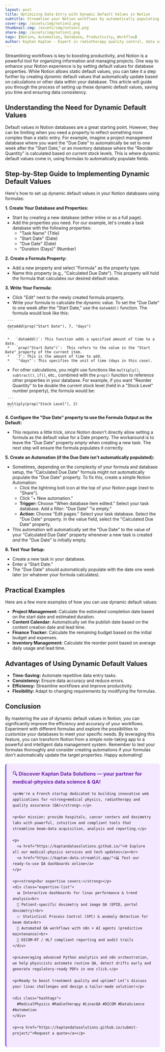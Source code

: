 ```yaml
---
layout: post
title: Optimizing Data Entry with Dynamic Default Values in Notion
subtitle: Streamline your Notion workflows by automatically populating database fields with calculated default values.
cover-img: /assets/img/notion2.png
thumbnail-img: /assets/img/notion1.png
share-img: /assets/img/notion1.png
tags: [Notion, Automation, Database, Productivity, Workflow]
author: Kayhan Kaptan - Expert in radiotherapy quality control, data science and automation
---
```


Streamlining workflows is key to boosting productivity, and Notion is a powerful tool for organizing information and managing projects. One way to enhance your Notion experience is by setting default values for database properties. While Notion allows static default values, you can take it a step further by creating *dynamic* default values that automatically update based on calculations or other data within your database. This article will guide you through the process of setting up these dynamic default values, saving you time and ensuring data consistency.

## Understanding the Need for Dynamic Default Values

Default values in Notion databases are a great starting point. However, they can be limiting when you need a property to reflect something more complex than a static entry.  For example, imagine a project management database where you want the "Due Date" to automatically be set to one week after the "Start Date," or an inventory database where the "Reorder Quantity" is calculated based on current stock levels. This is where dynamic default values come in, using formulas to automatically populate fields.

## Step-by-Step Guide to Implementing Dynamic Default Values

Here's how to set up dynamic default values in your Notion databases using formulas:

**1. Create Your Database and Properties:**

   *   Start by creating a new database (either inline or as a full page).
   *   Add the properties you need. For our example, let's create a task database with the following properties:
        *   "Task Name" (Title)
        *   "Start Date" (Date)
        *   "Due Date" (Date)
        *   "Duration (Days)" (Number)

**2. Create a Formula Property:**

   *   Add a new property and select "Formula" as the property type.
   *   Name this property (e.g., "Calculated Due Date"). This property will hold the formula that calculates our desired default value.

**3. Write Your Formula:**

   *   Click "Edit" next to the newly created formula property.
   *   Write your formula to calculate the dynamic value. To set the "Due Date" to one week after the "Start Date," use the `dateAdd()` function. The formula would look like this:

     ```
     dateAdd(prop("Start Date"), 7, "days")
     ```

     *   `dateAdd()`: This function adds a specified amount of time to a date.
     *   `prop("Start Date")`:  This refers to the value in the "Start Date" property of the current item.
     *   `7`: This is the amount of time to add.
     *   `"days"`: This specifies the unit of time (days in this case).

   *   For other calculations, you might use functions like `multiply()`, `subtract()`, `if()`, etc., combined with the `prop()` function to reference other properties in your database.  For example, if you want "Reorder Quantity" to be double the current stock level (held in a "Stock Level" number property), the formula would be:

     ```
     multiply(prop("Stock Level"), 2)
     ```

**4. Configure the "Due Date" property to use the Formula Output as the Default:**

* This requires a little trick, since Notion doesn't directly allow setting a formula as the default value for a Date property.  The workaround is to leave the "Due Date" property *empty* when creating a new task.  The next step will ensure the formula populates it correctly.

**5. Create an Automation (if the Due Date isn't automatically populated):**

*  Sometimes, depending on the complexity of your formula and database setup, the "Calculated Due Date" formula might not automatically populate the "Due Date" property.  To fix this, create a simple Notion Automation:
    * Click the lightning bolt icon at the top of your Notion page (next to "Share").
    * Click "+ New automation."
    * **Trigger:** Choose "When database item edited." Select your task database.  Add a filter: "Due Date" "is empty."
    * **Action:** Choose "Edit pages." Select your task database.  Select the "Due Date" property. In the value field, select the "Calculated Due Date" property.
* This automation will automatically set the "Due Date" to the value of your "Calculated Due Date" property whenever a new task is created *and* the "Due Date" is initially empty.

**6. Test Your Setup:**

   *   Create a new task in your database.
   *   Enter a "Start Date."
   *   The "Due Date" should automatically populate with the date one week later (or whatever your formula calculates).

## Practical Examples

Here are a few more examples of how you can use dynamic default values:

*   **Project Management:** Calculate the estimated completion date based on the start date and estimated duration.
*   **Content Calendar:** Automatically set the publish date based on the content creation date and lead time.
*   **Finance Tracker:** Calculate the remaining budget based on the initial budget and expenses.
*   **Inventory Management:** Calculate the reorder point based on average daily usage and lead time.

## Advantages of Using Dynamic Default Values

*   **Time-Saving:** Automate repetitive data entry tasks.
*   **Consistency:** Ensure data accuracy and reduce errors.
*   **Efficiency:** Streamline workflows and improve productivity.
*   **Flexibility:** Adapt to changing requirements by modifying the formulas.

## Conclusion

By mastering the use of dynamic default values in Notion, you can significantly improve the efficiency and accuracy of your workflows. Experiment with different formulas and explore the possibilities to customize your databases to meet your specific needs. By leveraging this feature, you can transform Notion from a simple note-taking app to a powerful and intelligent data management system. Remember to test your formulas thoroughly and consider creating automations if your formulas don't automatically update the target properties. Happy automating!

<html lang="fr">
<head>
    <meta charset="UTF-8">
    <meta name="viewport" content="width=device-width, initial-scale=1.0">
    <title>Kaptan Data Solutions</title>
    <style>
        .citation {
            background-color: #f3e8ff;
            border-left: 4px solid #8b5cf6;
            padding: 20px;
            margin: 20px 0;
            border-radius: 8px;
            font-family: -apple-system, BlinkMacSystemFont, 'Segoe UI', Roboto, sans-serif;
            line-height: 1.6;
        }
        .citation h3 {
            color: #6b21a8;
            margin-top: 0;
        }
        .citation a {
            color: #7c3aed;
            text-decoration: none;
        }
        .citation a:hover {
            text-decoration: underline;
        }
        .expertise-list {
            margin: 15px 0;
        }
        .hashtags {
            font-weight: bold;
            color: #7c3aed;
            margin-top: 15px;
        }
    </style>
</head>
<body>
  <div class="citation">
    <h3>🔍 Discover Kaptan Data Solutions — your partner for medical-physics data science & QA!</h3>

    <p>We're a French startup dedicated to building innovative web applications for <strong>medical physics, radiotherapy and quality assurance (QA)</strong>.</p>

    <p>Our mission: provide hospitals, cancer centers and dosimetry labs with powerful, intuitive and compliant tools that streamline beam-data acquisition, analysis and reporting.</p>

    <p>
      <a href="https://kaptandatasolutions.github.io/">🌐 Explore all our medical-physics services and tech updates</a><br>
      <a href="https://kaptan-data.streamlit.app/">💻 Test our ready-to-use QA dashboards online</a>
    </p>

    <p><strong>Our expertise covers:</strong></p>
    <div class="expertise-list">
      📊 Interactive dashboards for linac performance & trend analysis<br>
      🔬 Patient-specific dosimetry and image QA (EPID, portal dosimetry)<br>
      📈 Statistical Process Control (SPC) & anomaly detection for beam data<br>
      🤖 Automated QA workflows with n8n + AI agents (predictive maintenance)<br>
      📑 DICOM-RT / HL7 compliant reporting and audit trails
    </div>

    <p>Leveraging advanced Python analytics and n8n orchestration, we help physicists automate routine QA, detect drifts early and generate regulatory-ready PDFs in one click.</p>

    <p>Ready to boost treatment quality and uptime? Let’s discuss your linac challenges and design a tailor-made solution!</p>

    <div class="hashtags">
      #MedicalPhysics #Radiotherapy #LinacQA #DICOM #DataScience #Automation
    </div>

    <p><a href="https://kaptandatasolutions.github.io/submit-project/">Request a quote</a></p>
  </div>
</body>
</html>  
